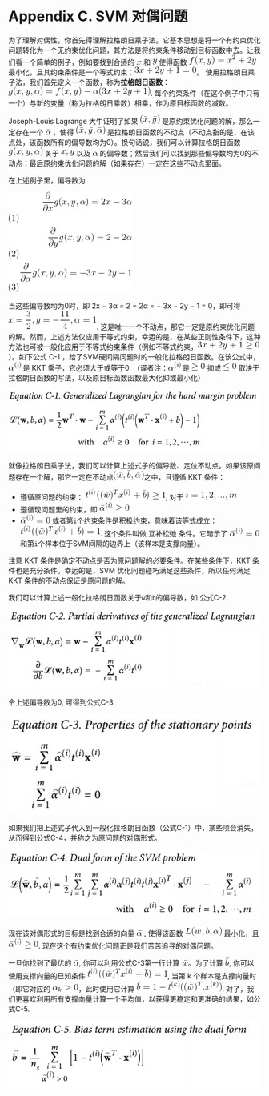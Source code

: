 # Appendix C. SVM 对偶问题

 为了理解对偶性，你首先得理解拉格朗日乘子法。它基本思想是将一个有约束优化问题转化为一个无约束优化问题，其方法是将约束条件移动到目标函数中去。让我们看一个简单的例子，例如要找到合适的 ![x](../images/tex-9dd4e461268c8034f5c8564e155c67a6.gif) 和 ![y](../images/tex-415290769594460e2e485922904f345d.gif) 使得函数 ![f(x, y) = x^2 + 2y](../images/tex-ec2b11c28f337d90d1a55c83bd738475.gif) 最小化，且其约束条件是一个等式约束：![3x + 2y + 1 = 0](../images/tex-08bc7e7224cfe0e39e04b69d4ed96298.gif)。 使用拉格朗日乘子法，我们首先定义一个函数，称为**拉格朗日函数**：![g(x, y, \alpha) = f(x, y) - \alpha(3x + 2y + 1)](../images/tex-e78acaa101dc94594e813eab3f01f428.gif).  每个约束条件（在这个例子中只有一个）与新的变量（称为拉格朗日乘数）相乘，作为原目标函数的减数。

Joseph-Louis Lagrange 大牛证明了如果 ![(\bar{x}, \bar{y})](../images/tex-fe85b05b6cd2641c29612bc75a270208.gif) 是原约束优化问题的解，那么一定存在一个 ![\bar{\alpha}](../images/tex-d9c29791dd3b792c7702ed2b7cf5ac40.gif) ，使得 ![(\bar{x}, \bar{y}, \bar{\alpha})](../images/tex-ac2d6cc9cbad11acc20ba9f6dd0ef830.gif) 是拉格朗日函数的不动点（不动点指的是，在该点处，该函数所有的偏导数均为0）。换句话说，我们可以计算拉格朗日函数 ![g(x, y, \alpha) ](../images/tex-c663f5d534674fc3f1b13074c6ae467b.gif) 关于 ![x, y](../images/tex-2317793a8de61ab32c0f17adff9ea8d4.gif) 以及 ![\alpha](../images/tex-7b7f9dbfea05c83784f8b85149852f08.gif) 的偏导数；然后我们可以找到那些偏导数均为0的不动点；最后原约束优化问题的解（如果存在）一定在这些不动点里面。

在上述例子里，偏导数为 

![\begin{align}\frac{\partial}{\partial x}g(x, y, \alpha) = 2x - 3\alpha \\ \frac{\partial}{\partial y}g(x, y, \alpha) = 2 - 2\alpha \\ \frac{\partial}{\partial \alpha}g(x, y, \alpha) = -3x - 2y - 1 \end{align}](../images/tex-96d88ee52e2a53c2350376ac3b1f3c30.gif)  

当这些偏导数均为0时，即 2x − 3α = 2 − 2α = − 3x − 2y − 1 = 0，即可得 ![x = \frac{3}{2}, y=-\frac{11}{4}, \alpha=1](../images/tex-9439cb7cb2e1c01f22745401287a0638.gif). 这是唯一一个不动点，那它一定是原约束优化问题的解。然而，上述方法仅应用于等式约束，幸运的是，在某些正则性条件下，这种方法也可被一般化应用于不等式约束条件（例如不等式约束，![3x + 2y + 1 \geq 0](../images/tex-3b6ed467ca1ae09aeafe40f4b40251c7.gif)）。如下公式 C-1 ，给了SVM硬间隔问题时的一般化拉格朗日函数。在该公式中，![\alpha^{(i)}](../images/tex-99f0c7b568236eb0a52bf15cbbfa342e.gif) 是 KKT 乘子，它必须大于或等于0. （译者注：![\alpha^{(i)}](../images/tex-99f0c7b568236eb0a52bf15cbbfa342e.gif) 是 ![\geq0](../images/tex-e56717342e6431bdaa1f37c90f7ba7b3.gif) 抑或 ![\leq0](../images/tex-825a000824ab58528de14389acafd231.gif) 取决于拉格朗日函数的写法，以及原目标函数函数最大化抑或最小化）

![公式C-1](../images/Appendix/E_C-1.png)

就像拉格朗日乘子法，我们可以计算上述式子的偏导数、定位不动点。如果该原问题存在一个解，那它一定在不动点![(\bar{w}, \bar{b}, \bar{\alpha})](../images/tex-e0569dbaecb2e5955e7ff0bad0749154.gif)之中，且遵循 KKT 条件：

- 遵循原问题的约束： ![t^{(i)}((\bar{w})^T x^{(i)} +\bar{b}) \geq 1](../images/tex-5c71c1287e7a6b8fef19874c553b0cd4.gif), 对于 ![i = 1, 2, ..., m](../images/tex-31f8dedd0a66fb646ef261c638243923.gif)
- 遵循现问题里的约束，即 ![\bar{\alpha}^{(i)} \geq 0](../images/tex-61b00d67f0968d7be5bf4b7a3260b1f4.gif)
-  ![\bar{\alpha}^{(i)} = 0](../images/tex-9eaf40b81df456c80b338612aa1e6fb7.gif) 或者第`i`个约束条件是积极约束，意味着该等式成立：![t^{(i)}((\bar{w})^T x^{(i)} +\bar{b}) = 1](../images/tex-758714f96d598b4cbb8a7642bc3fb017.gif). 这个条件叫做 互补松弛 条件。它暗示了 ![\bar{\alpha}^{(i)} = 0](../images/tex-9eaf40b81df456c80b338612aa1e6fb7.gif) 和第`i`个样本位于SVM间隔的边界上（该样本是支撑向量）。

注意 KKT 条件是确定不动点是否为原问题解的必要条件。在某些条件下，KKT 条件也是充分条件。幸运的是，SVM 优化问题碰巧满足这些条件，所以任何满足 KKT 条件的不动点保证是原问题的解。

我们可以计算上述一般化拉格朗日函数关于`w`和`b`的偏导数，如 公式C-2.

![公式C-2](../images/Appendix/E_C-2.png)

令上述偏导数为0, 可得到公式C-3.

![公式C-3](../images/Appendix/E_C-3.png)

如果我们把上述式子代入到一般化拉格朗日函数（公式C-1）中，某些项会消失，从而得到公式C-4，并称之为原问题的对偶形式。

![公式C-4](../images/Appendix/E_C-4.png)

现在该对偶形式的目标是找到合适的向量 ![\bar{\alpha}](../images/tex-d9c29791dd3b792c7702ed2b7cf5ac40.gif) , 使得该函数 ![L(w, b, \alpha)](../images/tex-8d9370145286bec564a001265dd85ff9.gif) 最小化，且 ![\bar{\alpha}^{(i)} \geq 0](../images/tex-61b00d67f0968d7be5bf4b7a3260b1f4.gif). 现在这个有约束优化问题正是我们苦苦追寻的对偶问题。

一旦你找到了最优的 ![\bar{\alpha}](../images/tex-d9c29791dd3b792c7702ed2b7cf5ac40.gif), 你可以利用公式C-3第一行计算 ![\bar{w}](../images/tex-28175dc40d9c53d6d2c186a7817cf866.gif)。为了计算 ![\bar{b}](../images/tex-222e2caf9c7b49d3432466e360eceba6.gif), 你可以使用支撑向量的已知条件 ![t^{(i)}((\bar{w})^T x^{(i)} +\bar{b}) = 1](../images/tex-758714f96d598b4cbb8a7642bc3fb017.gif), 当第 k 个样本是支撑向量时（即它对应的 ![\alpha_k > 0](../images/tex-fe658058e9257029aa88bc89b34348de.gif)，此时使用它计算 ![\bar{b} =1-t^{(k)}((\bar{w})^T . x^{(k)}) ](../images/tex-75080a1229e54394d1c6d95b9e542eaa.gif). 对了，我们更喜欢利用所有支撑向量计算一个平均值，以获得更稳定和更准确的结果，如公式C-5.

![公式C-5](../images/Appendix/E_C-5.png)

